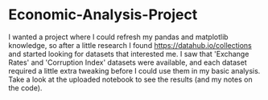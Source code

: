 # Economic-Analysis-Project
I wanted a project where I could refresh my pandas and matplotlib knowledge, so after a little research I found https://datahub.io/collections and started looking for datasets that interested me. I saw that 'Exchange Rates' and 'Corruption Index' datasets were available, and each dataset required a little extra tweaking before I could use them in my basic analysis. Take a look at the uploaded notebook to see the results (and my notes on the code).
